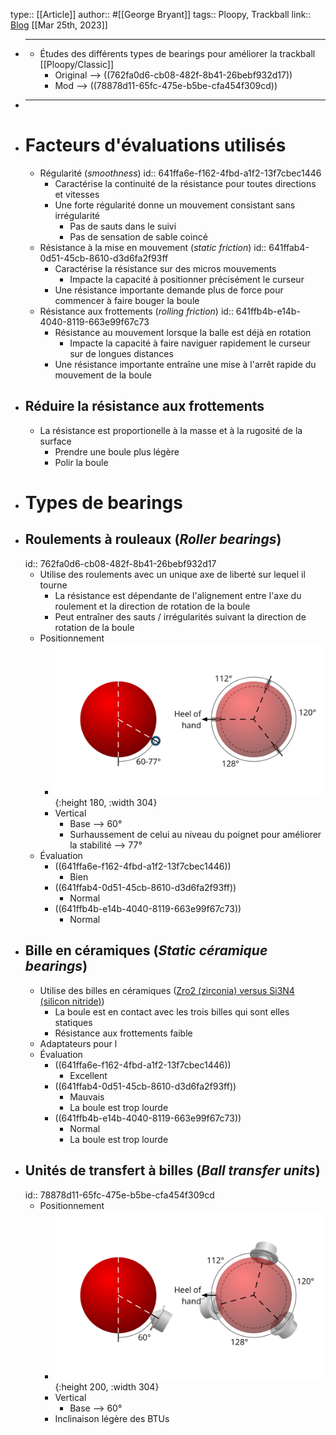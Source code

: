 type:: [[Article]]
author:: #[[George Bryant]]
tags:: Ploopy, Trackball
link:: [Blog](https://www.gbryant.co.uk/posts/2021-02-15_ploopy-trackball/post.html)
[[Mar 25th, 2023]]

- ***
	- Études des différents types de bearings pour améliorer la trackball [[Ploopy/Classic]]
		- Original --> ((762fa0d6-cb08-482f-8b41-26bebf932d17))
		- Mod --> ((78878d11-65fc-475e-b5be-cfa454f309cd))
- ***
- # Facteurs d'évaluations utilisés
	- Régularité (*smoothness*)
	  id:: 641ffa6e-f162-4fbd-a1f2-13f7cbec1446
		- Caractérise la continuité de la résistance pour toutes directions et vitesses
		- Une forte régularité donne un mouvement consistant sans irrégularité
			- Pas de sauts dans le suivi
			- Pas de sensation de sable coincé
	- Résistance à la mise en mouvement (*static friction*)
	  id:: 641ffab4-0d51-45cb-8610-d3d6fa2f93ff
		- Caractérise la résistance sur des micros mouvements
			- Impacte la capacité à positionner précisément le curseur
		- Une résistance importante demande plus de force pour commencer à faire bouger la boule
	- Résistance aux frottements (*rolling friction*)
	  id:: 641ffb4b-e14b-4040-8119-663e99f67c73
		- Résistance au mouvement lorsque la balle est déjà en rotation
			- Impacte la capacité à faire naviguer rapidement le curseur sur de longues distances
		- Une résistance importante entraîne une mise à l'arrêt rapide du mouvement de la boule
- ## Réduire la résistance aux frottements
	- La résistance est proportionelle à la masse et à la rugosité de la surface
		- Prendre une boule plus légère
		- Polir la boule
- # Types de bearings
- ## Roulements à rouleaux (*Roller bearings*)
  id:: 762fa0d6-cb08-482f-8b41-26bebf932d17
	- Utilise des roulements avec un unique axe de liberté sur lequel il tourne
		- La résistance est dépendante de l'alignement entre l'axe du roulement et la direction de rotation de la boule
		- Peut entraîner des sauts / irrégularités suivant la direction de rotation de la boule
	- Positionnement
		- ![Roller_bearings_agencement.png](../assets/Roller_bearings_agencement_1679773909456_0.png){:height 180, :width 304}
		- Vertical
			- Base --> 60°
			- Surhaussement de celui au niveau du poignet pour améliorer la stabilité --> 77°
	- Évaluation
		- ((641ffa6e-f162-4fbd-a1f2-13f7cbec1446))
			- Bien
		- ((641ffab4-0d51-45cb-8610-d3d6fa2f93ff))
			- Normal
		- ((641ffb4b-e14b-4040-8119-663e99f67c73))
			- Normal
- ## Bille en céramiques (*Static céramique bearings*)
	- Utilise des billes en céramiques ([Zro2 (zirconia) versus Si3N4 (silicon nitride)](https://prokcssmedia.blob.core.windows.net/sys-master-images/hb2/haf/9263251816478/ceramic-bearing-selection-guide.pdf))
		- La boule est en contact avec les trois billes qui sont elles statiques
		- Résistance aux frottements faible
	- Adaptateurs pour l
	- Évaluation
		- ((641ffa6e-f162-4fbd-a1f2-13f7cbec1446))
			- Excellent
		- ((641ffab4-0d51-45cb-8610-d3d6fa2f93ff))
			- Mauvais
			- La boule est trop lourde
		- ((641ffb4b-e14b-4040-8119-663e99f67c73))
			- Normal
			- La boule est trop lourde
- ## Unités de transfert à billes (*Ball transfer units*)
  id:: 78878d11-65fc-475e-b5be-cfa454f309cd
	- Positionnement
		- ![BTU_bearings_agencement.png](../assets/BTU_bearings_agencement_1679774067146_0.png){:height 200, :width 304}
		- Vertical
			- Base --> 60°
		- Inclinaison légère des BTUs